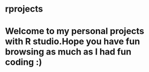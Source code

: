 # rprojects
# Welcome to my personal projects with R studio.Hope you have fun browsing as much as I had fun coding :)

